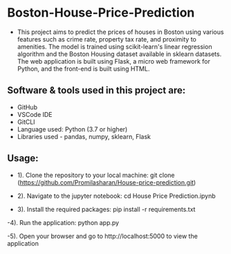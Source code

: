 # Boston-House-Price-Prediction
- This project aims to predict the prices of houses in Boston using various features such as crime rate, property tax rate, and proximity to amenities. The model is trained using scikit-learn's linear regression algorithm and the Boston Housing dataset available in sklearn datasets. The web application is built using Flask, a micro web framework for Python, and the front-end is built using HTML.
## Software & tools used in this project are:
- GitHub
- VSCode IDE
- GitCLI
- Language used: Python (3.7 or higher)
- Libraries used - pandas, numpy, sklearn, Flask
## Usage:

- 1). Clone the repository to your local machine:
 git clone (https://github.com/Promilasharan/House-price-prediction.git)
 
- 2). Navigate to the jupyter notebook: 
cd House Price Prediction.ipynb

- 3). Install the required packages:
pip install -r requirements.txt

-4). Run the application:
python app.py

-5). Open your browser and go to http://localhost:5000 to view the application

